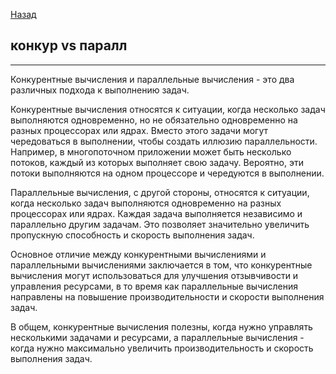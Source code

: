 [Назад](/L1/L1_.md)

##  конкур vs паралл





----------------------------------------------------
Конкурентные вычисления и параллельные вычисления - это два различных подхода к выполнению задач.

Конкурентные вычисления относятся к ситуации, когда несколько задач выполняются одновременно, но не обязательно одновременно на разных процессорах или ядрах. Вместо этого задачи могут чередоваться в выполнении, чтобы создать иллюзию параллельности. Например, в многопоточном приложении может быть несколько потоков, каждый из которых выполняет свою задачу. Вероятно, эти потоки выполняются на одном процессоре и чередуются в выполнении.

Параллельные вычисления, с другой стороны, относятся к ситуации, когда несколько задач выполняются одновременно на разных процессорах или ядрах. Каждая задача выполняется независимо и параллельно другим задачам. Это позволяет значительно увеличить пропускную способность и скорость выполнения задач.

Основное отличие между конкурентными вычислениями и параллельными вычислениями заключается в том, что конкурентные вычисления могут использоваться для улучшения отзывчивости и управления ресурсами, в то время как параллельные вычисления направлены на повышение производительности и скорости выполнения задач.

В общем, конкурентные вычисления полезны, когда нужно управлять несколькими задачами и ресурсами, а параллельные вычисления - когда нужно максимально увеличить производительность и скорость выполнения задач.